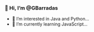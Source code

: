 ### 👋 Hi, I’m @GBarradas
- 👀 I’m interested in Java and Python...
- 🌱 I’m currently learning JavaScript...
